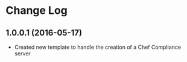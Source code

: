 # Change Log

## 1.0.0.1 (2016-05-17)

 - Created new template to handle the creation of a Chef Compliance server
